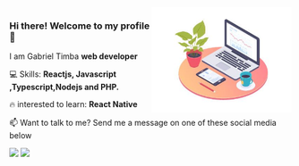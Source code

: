 
<img align="right" src="https://raw.githubusercontent.com/GabrielTimba/GabrielTimba/master/img/workplace.jpeg" width="250"/>

### Hi there! Welcome to my profile 👋
<p align="left">
  I am Gabriel Timba <strong>web developer</strong>
</p>

<p align="left">
  💻 Skills: <strong>Reactjs, Javascript ,Typescript,Nodejs and PHP.</strong>
</p>

<p align="left">
  🔥 interested to learn: <strong>React Native</strong>
</p>

<p align="left">
📫  Want to talk to me? Send me a message on one of these social media below
</p>

<p align="left">
<a href="mailto:gabrieltimba99@gmail.com" alt="Gmail">
<img src="https://img.shields.io/badge/-gabrieltimba99@gmail.com-e34c41?style=flat-square&labelColor=e34c41&logo=gmail&logoColor=white" /></a>
  
<a href="https://www.linkedin.com/in/gabriel-timba-a78043183/">
<img src="https://img.shields.io/badge/GabrielTimba-blue?style=flat-square&logo=linkedin&labelColor=blue" /></a>
  
 </p>


